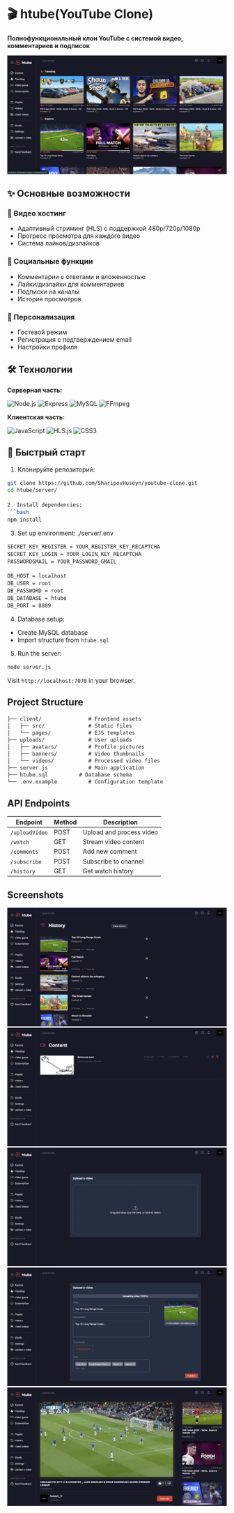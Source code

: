 # 🎬 htube(YouTube Clone)

**Полнофункциональный клон YouTube с системой видео, комментариев и подписок**

![Главная страница](./screenshots/home-page.png)

## ✨ Основные возможности

### 🎥 Видео хостинг
- Адаптивный стриминг (HLS) с поддержкой 480p/720p/1080p
- Прогресс просмотра для каждого видео
- Система лайков/дизлайков

### 💬 Социальные функции
- Комментарии с ответами и вложенностью
- Лайки/дизлайки для комментариев
- Подписки на каналы
- История просмотров

### 👤 Персонализация
- Гостевой режим
- Регистрация с подтверждением email
- Настройки профиля

## 🛠 Технологии

**Серверная часть:**
<div align="left">
  <img src="https://img.shields.io/badge/Node.js-18.x-339933?logo=node.js" alt="Node.js">
  <img src="https://img.shields.io/badge/Express-4.x-000000?logo=express" alt="Express">
  <img src="https://img.shields.io/badge/MySQL-8.0-4479A1?logo=mysql" alt="MySQL">
  <img src="https://img.shields.io/badge/FFmpeg-6.0-007808?logo=ffmpeg" alt="FFmpeg">
</div>

**Клиентская часть:**
<div align="left">
  <img src="https://img.shields.io/badge/JavaScript-ES6+-F7DF1E?logo=javascript" alt="JavaScript">
  <img src="https://img.shields.io/badge/HLS.js-1.2.0-FF6B00?logo=hls" alt="HLS.js">
  <img src="https://img.shields.io/badge/CSS3-1572B6?logo=css3" alt="CSS3">
</div>

## 🚀 Быстрый старт

1. Клонируйте репозиторий:
```bash
git clone https://github.com/SharipovHuseyn/youtube-clone.git
cd htube/server/

2. Install dependencies:
```bash
npm install
```

3. Set up environment:
  ./server/.env
```bash
SECRET_KEY_REGISTER = YOUR_REGISTER_KEY_RECAPTCHA
SECRET_KEY_LOGIN = YOUR_LOGIN_KEY_RECAPTCHA
PASSWORDGMAIL = YOUR_PASSWORD_GMAIL

DB_HOST = localhost
DB_USER = root
DB_PASSWORD = root
DB_DATABASE = htube
DB_PORT = 8889
```

4. Database setup:
- Create MySQL database
- Import structure from `htube.sql`

5. Run the server:
```bash
node server.js
```

Visit `http://localhost:7070` in your browser.

## Project Structure

```
├── client/               # Frontend assets
│   ├── src/              # Static files
│   └── pages/            # EJS templates
├── uploads/              # User uploads
│   ├── avatars/          # Profile pictures
│   ├── banners/          # Video thumbnails
│   └── videos/           # Processed video files
├── server.js             # Main application
├── htube.sql          # Database schema
└── .env.example          # Configuration template
```

## API Endpoints

| Endpoint | Method | Description |
|----------|--------|-------------|
| `/uploadVideo` | POST | Upload and process video |
| `/watch` | GET | Stream video content |
| `/comments` | POST | Add new comment |
| `/subscribe` | POST | Subscribe to channel |
| `/history` | GET | Get watch history |

## Screenshots
![History Page](./screenshots/history-page.png)
![Studio Page](./screenshots/studio-page.png)
![Upload Video Page](./screenshots/upload-video-page.png)
![Upload Video](./screenshots/upload-video.png)
![Video Player](./screenshots/video-player.png)
